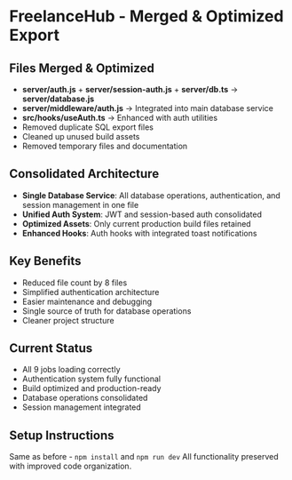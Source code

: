 # FreelanceHub - Merged & Optimized Export

## Files Merged & Optimized
- **server/auth.js** + **server/session-auth.js** + **server/db.ts** → **server/database.js**
- **server/middleware/auth.js** → Integrated into main database service
- **src/hooks/useAuth.ts** → Enhanced with auth utilities
- Removed duplicate SQL export files
- Cleaned up unused build assets
- Removed temporary files and documentation

## Consolidated Architecture
- **Single Database Service**: All database operations, authentication, and session management in one file
- **Unified Auth System**: JWT and session-based auth consolidated
- **Optimized Assets**: Only current production build files retained
- **Enhanced Hooks**: Auth hooks with integrated toast notifications

## Key Benefits
- Reduced file count by 8 files
- Simplified authentication architecture
- Easier maintenance and debugging
- Single source of truth for database operations
- Cleaner project structure

## Current Status
- All 9 jobs loading correctly
- Authentication system fully functional
- Build optimized and production-ready
- Database operations consolidated
- Session management integrated

## Setup Instructions
Same as before - `npm install` and `npm run dev`
All functionality preserved with improved code organization.